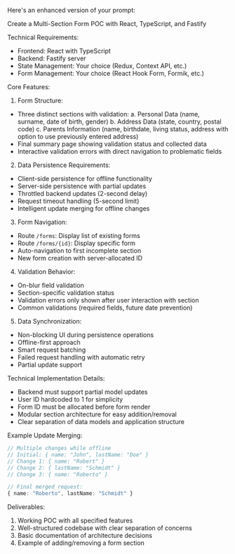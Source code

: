 Here's an enhanced version of your prompt:

Create a Multi-Section Form POC with React, TypeScript, and Fastify

Technical Requirements:

- Frontend: React with TypeScript
- Backend: Fastify server
- State Management: Your choice (Redux, Context API, etc.)
- Form Management: Your choice (React Hook Form, Formik, etc.)

Core Features:

1. Form Structure:

- Three distinct sections with validation:
  a. Personal Data (name, surname, date of birth, gender)
  b. Address Data (state, country, postal code)
  c. Parents Information (name, birthdate, living status, address with option to use previously entered address)
- Final summary page showing validation status and collected data
- Interactive validation errors with direct navigation to problematic fields

2. Data Persistence Requirements:

- Client-side persistence for offline functionality
- Server-side persistence with partial updates
- Throttled backend updates (2-second delay)
- Request timeout handling (5-second limit)
- Intelligent update merging for offline changes

3. Form Navigation:

- Route `/forms`: Display list of existing forms
- Route `/forms/{id}`: Display specific form
- Auto-navigation to first incomplete section
- New form creation with server-allocated ID

4. Validation Behavior:

- On-blur field validation
- Section-specific validation status
- Validation errors only shown after user interaction with section
- Common validations (required fields, future date prevention)

5. Data Synchronization:

- Non-blocking UI during persistence operations
- Offline-first approach
- Smart request batching
- Failed request handling with automatic retry
- Partial update support

Technical Implementation Details:

- Backend must support partial model updates
- User ID hardcoded to 1 for simplicity
- Form ID must be allocated before form render
- Modular section architecture for easy addition/removal
- Clear separation of data models and application structure

Example Update Merging:

```typescript
// Multiple changes while offline
// Initial: { name: "John", lastName: "Doe" }
// Change 1: { name: "Robert" }
// Change 2: { lastName: "Schmidt" }
// Change 3: { name: "Roberto" }

// Final merged request:
{ name: "Roberto", lastName: "Schmidt" }
```

Deliverables:

1. Working POC with all specified features
2. Well-structured codebase with clear separation of concerns
3. Basic documentation of architecture decisions
4. Example of adding/removing a form section

